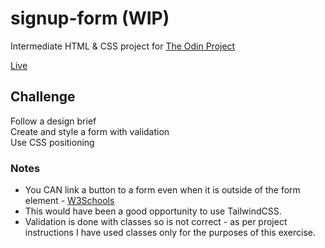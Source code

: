 # signup-form (WIP)
Intermediate HTML & CSS project for [The Odin Project](https://www.theodinproject.com/paths/full-stack-javascript/courses/intermediate-html-and-css/lessons/sign-up-form)  

[Live](https://mchlol.github.io/signup-form/)  

## Challenge

Follow a design brief  
Create and style a form with validation  
Use CSS positioning  

### Notes

- You CAN link a button to a form even when it is outside of the form element - [W3Schools](https://www.w3schools.com/tags/att_button_form.asp)
- This would have been a good opportunity to use TailwindCSS.  
- Validation is done with classes so is not correct - as per project instructions I have used classes only for the purposes of this exercise.